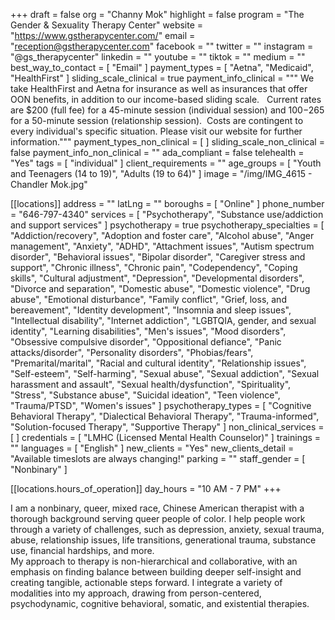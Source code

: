 +++
draft = false
org = "Channy Mok"
highlight = false
program = "The Gender & Sexuality Therapy Center"
website = "https://www.gstherapycenter.com/"
email = "reception@gstherapycenter.com"
facebook = ""
twitter = ""
instagram = "@gs_therapycenter"
linkedin = ""
youtube = ""
tiktok = ""
medium = ""
best_way_to_contact = [ "Email" ]
payment_types = [ "Aetna", "Medicaid", "HealthFirst" ]
sliding_scale_clinical = true
payment_info_clinical = """
We take HealthFirst and Aetna for insurance as well as insurances that offer OON benefits, in addition to our income-based sliding scale.  
Current rates are $200 (full fee) for a 45-minute session (individual session) and $100-$265 for a 50-minute session (relationship session).  
Costs are contingent to every individual's specific situation.  Please visit our website for further information."""
payment_types_non_clinical = [ ]
sliding_scale_non_clinical = false
payment_info_non_clinical = ""
ada_compliant = false
telehealth = "Yes"
tags = [ "individual" ]
client_requirements = ""
age_groups = [ "Youth and Teenagers (14 to 19)", "Adults (19 to 64)" ]
image = "/img/IMG_4615 - Chandler Mok.jpg"

[[locations]]
address = ""
latLng = ""
boroughs = [ "Online" ]
phone_number = "646-797-4340"
services = [
  "Psychotherapy",
  "Substance use/addiction and support services"
]
psychotherapy = true
psychotherapy_specialties = [
  "Addiction/recovery",
  "Adoption and foster care",
  "Alcohol abuse",
  "Anger management",
  "Anxiety",
  "ADHD",
  "Attachment issues",
  "Autism spectrum disorder",
  "Behavioral issues",
  "Bipolar disorder",
  "Caregiver stress and support",
  "Chronic illness",
  "Chronic pain",
  "Codependency",
  "Coping skills",
  "Cultural adjustment",
  "Depression",
  "Developmental disorders",
  "Divorce and separation",
  "Domestic abuse",
  "Domestic violence",
  "Drug abuse",
  "Emotional disturbance",
  "Family conflict",
  "Grief, loss, and bereavement",
  "Identity development",
  "Insomnia and sleep issues",
  "Intellectual disability",
  "Internet addiction",
  "LGBTQIA, gender, and sexual identity",
  "Learning disabilities",
  "Men's issues",
  "Mood disorders",
  "Obsessive compulsive disorder",
  "Oppositional defiance",
  "Panic attacks/disorder",
  "Personality disorders",
  "Phobias/fears",
  "Premarital/marital",
  "Racial and cultural identity",
  "Relationship issues",
  "Self-esteem",
  "Self-harming",
  "Sexual abuse",
  "Sexual addiction",
  "Sexual harassment and assault",
  "Sexual health/dysfunction",
  "Spirituality",
  "Stress",
  "Substance abuse",
  "Suicidal ideation",
  "Teen violence",
  "Trauma/PTSD",
  "Women's issues"
]
psychotherapy_types = [
  "Cognitive Behavioral Therapy",
  "Dialectical Behavioral Therapy",
  "Trauma-informed",
  "Solution-focused Therapy",
  "Supportive Therapy"
]
non_clinical_services = [ ]
credentials = [ "LMHC (Licensed Mental Health Counselor)" ]
trainings = ""
languages = [ "English" ]
new_clients = "Yes"
new_clients_detail = "Available timeslots are always changing!"
parking = ""
staff_gender = [ "Nonbinary" ]

  [[locations.hours_of_operation]]
  day_hours = "10 AM - 7 PM"
+++

I am a nonbinary, queer, mixed race, Chinese American therapist with a thorough background serving queer people of color.  I help people work through a variety of challenges, such as depression, anxiety, sexual trauma, abuse, relationship issues, life transitions, generational trauma, substance use, financial hardships, and more. <br>
My approach to therapy is non-hierarchical and collaborative, with an emphasis on finding balance between building deeper self-insight and creating tangible, actionable steps forward.  I integrate a variety of modalities into my approach, drawing from person-centered, psychodynamic, cognitive behavioral, somatic, and existential therapies. <br>
